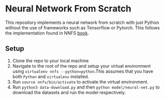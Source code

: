 # Neural Network From Scratch

This repository implements a neural network from scratch with just Python without the use of frameworks such as Tensorflow or Pytorch. 
This follows the implementation found in NNFS [book](https://github.com/Sentdex/nnfs_book).

## Setup 

1. Clone the repo to your local machine
2. Navigate to the root of the repo and setup your virtual environment using `virtualenv nnfs --python=python`.This assumes that you have both `Python` and `virtualenv` installed.
3. Run `source nnfs/bin/activate` to activate the virtual environment.
4. Run `python3 data-download.py` and then `python model/neural-net.py` to download the datasets and run the model respectively. 